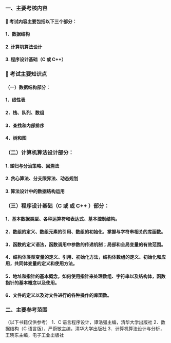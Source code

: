 ### 一、主要考核内容

####  考试内容主要包括以下三个部分：
#### 1．数据结构
#### 2. 计算机算法设计
#### 3. 程序设计基础（C 或 C++）

###   考试主要知识点
#### （一）数据结构部分：
#### 1．线性表
#### 2．栈、队列、数组
#### 3．查找和内部排序
#### 4．树和图

### （二）计算机算法设计部分：
#### 1. 递归与分治策略、回溯法
#### 2. 贪心算法、分支限界法、动态规划
#### 3. 算法设计中的数据结构运用

### （三）程序设计基础（C 或 或 C++ ）部分：

#### 1．基本数据类型、各种运算符和表达式、基本控制结构。

#### 2．数组的定义、数组元素的引用、数组的初始化，掌握与字符串相关的库函数。

#### 3．函数的定义语法，函数调用中参数的传递机制；局部和全局变量的有效范围。

#### 4．结构体类型变量的定义、引用、初始化方法，结构体数组的定义、初始化和应用，共同体变量的定义和使用方法。

#### 5．地址和指针的基本概念，如何使用指针来处理数组、字符串以及结构体，函数指针的基本概念以及使用。

#### 6．文件的定义以及对文件进行的各种操作的库函数。


### 二、主要参考范围
（以下书籍仅供参考）
1．C 语言程序设计，谭浩强主编，清华大学出版社
2．数据结构（C 语言版），严蔚敏主编，清华大学出版社
3．计算机算法设计与分析，王晓东主编，电子工业出版社